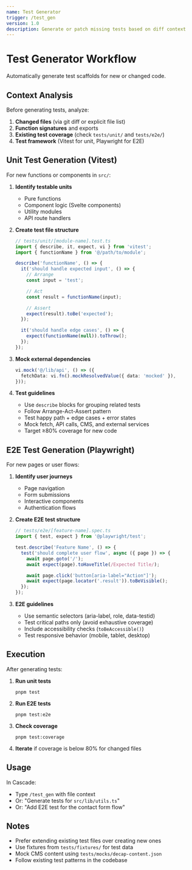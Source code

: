 ```yaml
---
name: Test Generator
trigger: /test_gen
version: 1.0
description: Generate or patch missing tests based on diff context
---
```


# Test Generator Workflow

Automatically generate test scaffolds for new or changed code.

## Context Analysis

Before generating tests, analyze:

1. **Changed files** (via git diff or explicit file list)
2. **Function signatures** and exports
3. **Existing test coverage** (check `tests/unit/` and `tests/e2e/`)
4. **Test framework** (Vitest for unit, Playwright for E2E)

## Unit Test Generation (Vitest)

For new functions or components in `src/`:

1. **Identify testable units**
   - Pure functions
   - Component logic (Svelte components)
   - Utility modules
   - API route handlers

2. **Create test file structure**

   ```typescript
   // tests/unit/[module-name].test.ts
   import { describe, it, expect, vi } from 'vitest';
   import { functionName } from '@/path/to/module';

   describe('functionName', () => {
     it('should handle expected input', () => {
       // Arrange
       const input = 'test';

       // Act
       const result = functionName(input);

       // Assert
       expect(result).toBe('expected');
     });

     it('should handle edge cases', () => {
       expect(functionName(null)).toThrow();
     });
   });
   ```

3. **Mock external dependencies**

   ```typescript
   vi.mock('@/lib/api', () => ({
     fetchData: vi.fn().mockResolvedValue({ data: 'mocked' }),
   }));
   ```

4. **Test guidelines**
   - Use `describe` blocks for grouping related tests
   - Follow Arrange-Act-Assert pattern
   - Test happy path + edge cases + error states
   - Mock fetch, API calls, CMS, and external services
   - Target ≥80% coverage for new code

## E2E Test Generation (Playwright)

For new pages or user flows:

1. **Identify user journeys**
   - Page navigation
   - Form submissions
   - Interactive components
   - Authentication flows

2. **Create E2E test structure**

   ```typescript
   // tests/e2e/[feature-name].spec.ts
   import { test, expect } from '@playwright/test';

   test.describe('Feature Name', () => {
     test('should complete user flow', async ({ page }) => {
       await page.goto('/');
       await expect(page).toHaveTitle(/Expected Title/);

       await page.click('button[aria-label="Action"]');
       await expect(page.locator('.result')).toBeVisible();
     });
   });
   ```

3. **E2E guidelines**
   - Use semantic selectors (aria-label, role, data-testid)
   - Test critical paths only (avoid exhaustive coverage)
   - Include accessibility checks (`toBeAccessible()`)
   - Test responsive behavior (mobile, tablet, desktop)

## Execution

After generating tests:

1. **Run unit tests**

   ```fish
   pnpm test
   ```

2. **Run E2E tests**

   ```fish
   pnpm test:e2e
   ```

3. **Check coverage**

   ```fish
   pnpm test:coverage
   ```

4. **Iterate** if coverage is below 80% for changed files

## Usage

In Cascade:

- Type `/test_gen` with file context
- Or: "Generate tests for `src/lib/utils.ts`"
- Or: "Add E2E test for the contact form flow"

## Notes

- Prefer extending existing test files over creating new ones
- Use fixtures from `tests/fixtures/` for test data
- Mock CMS content using `tests/mocks/decap-content.json`
- Follow existing test patterns in the codebase
